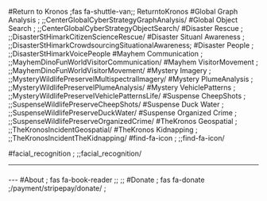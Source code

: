 
#Return to Kronos              ;fas fa-shuttle-van;; ReturntoKronos
#Global Graph Analysis         ;                  ;;CenterGlobalCyberStrategyGraphAnalysis/
#Global Object Search          ;                  ;;CenterGlobalCyberStrategyObjectSearch/
#Disaster Rescue               ;                  ;;DisasterStHimarkCitizenScienceRescue/
#Disaster Situanl Awareness    ;                  ;;DisasterStHimarkCrowdsourcingSituationalAwareness;
#Disaster People               ;                  ;;DisasterStHimarkVoicePeople
#Mayhem Communication          ;                  ;;MayhemDinoFunWorldVisitorCommunication/
#Mayhem VisitorMovement        ;                  ;;MayhemDinoFunWorldVisitorMovement/
#Mystery Imagery               ;                  ;;MysteryWildlifePreserveIMultispectralImagery/
#Mystery PlumeAnalysis         ;                  ;;MysteryWildlifePreserveIPlumeAnalysis/
#Mystery VehiclePatterns       ;                  ;;MysteryWildlifePreserveIVehiclePatternsLife/
#Suspense CheepShots           ;                  ;;SuspenseWildlifePreserveCheepShots/
#Suspense Duck Water           ;                  ;;SuspenseWildlifePreserveDuckWater/
#Suspense Organized Crime      ;                  ;;SuspenseWildlifePreserveOrganizedCrime/
#TheKronos Geospatial          ;                  ;;TheKronosIncidentGeospatial/
#TheKronos Kidnapping          ;                  ;;TheKronosIncidentTheKidnapping/
#find-fa-icon                  ;                  ;;find-fa-icon/                                                                    

#facial_recognition            ;<i class="fa fa-check" style="color:red"></i> ;;facial_recognition/

---
<br/>
<div style="position: relative;bottom:10;width:100%;">
---
#About             ; fas fa-book-reader  ;;                    ;;
#Donate            ; fas fa-donate       ;/payment/stripepay/donate/ ; 
</div>
